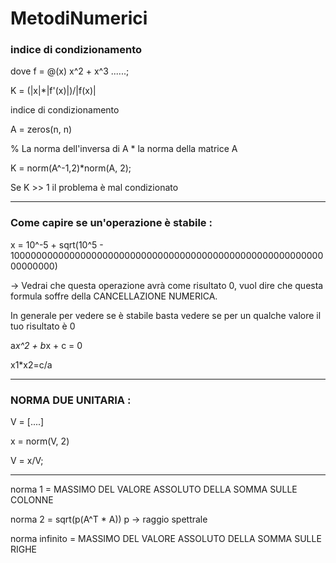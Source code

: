 # MetodiNumerici

<h3> indice di condizionamento </h3>
  
dove f = @(x) x^2 + x^3 ......;
  
K = (|x|*|f'(x)|)/|f(x)|

indice di condizionamento <Matrice>

  A = zeros(n, n)

  % La norma dell'inversa di A * la norma della matrice A

  K = norm(A^-1,2)*norm(A, 2);


  Se K >> 1 il problema è mal condizionato

  ------------

  <h3> Come capire se un'operazione è stabile : </h3> 

  x = 10^-5 + sqrt(10^5 - 10000000000000000000000000000000000000000000000000000000000000000)

  -> Vedrai che questa operazione avrà come risultato 0, vuol dire che questa formula soffre della CANCELLAZIONE NUMERICA.
  
  In generale per vedere se è stabile basta vedere se per un qualche valore il tuo risultato è 0
  
  
  a*x^2 + b*x + c = 0
  
  x1*x2=c/a
  
  --------------
  
  <h3> NORMA DUE UNITARIA : </h3>
  
 V = [....]
  
 x = norm(V, 2)
  
 V = x/V;
  
  
 -------------
  
  norma 1 = MASSIMO DEL VALORE ASSOLUTO DELLA SOMMA SULLE COLONNE
  
  norma 2 = sqrt(p(A^T * A)) p -> raggio spettrale 

  norma infinito = MASSIMO DEL VALORE ASSOLUTO DELLA SOMMA SULLE RIGHE













